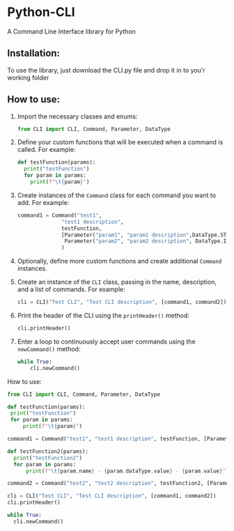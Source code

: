 # Python-CLI
 A Command Line Interface library for Python

## Installation:
To use the library, just download the CLI.py file and drop it in to you'r working folder

## How to use:

1. Import the necessary classes and enums:
   ```python
   from CLI import CLI, Command, Parameter, DataType
   ```
2. Define your custom functions that will be executed when a command is called. For example:
    ```python
    def testFunction(params):
      print("testFunction")     
      for param in params:
        print(f"\t{param}")
    ```

3. Create instances of the `Command` class for each command you want to add. For example:
     ```python
     command1 = Command("test1", 
                   "test1 description", 
                   testFunction, 
                   [Parameter("param1", "param1 description",DataType.STRING), 
                    Parameter("param2", "param2 description", DataType.INTEGER)]
                   )
     ```

4. Optionally, define more custom functions and create additional `Command` instances.

5. Create an instance of the `CLI` class, passing in the name, description, and a list of commands. For example:
    ```python
    cli = CLI("Test CLI", "Test CLI description", [command1, command2])
    ```

6. Print the header of the CLI using the `printHeader()` method:
    ```python
    cli.printHeader()
    ```

7. Enter a loop to continuously accept user commands using the `newCommand()` method:
    ```python
    while True:
        cli.newCommand()
    ```
How to use:
   ```python
   from CLI import CLI, Command, Parameter, DataType

   def testFunction(params):
    print("testFunction")     
    for param in params:
        print(f"\t{param}")

   command1 = Command("test1", "test1 description", testFunction, [Parameter("param1", "param1 description", DataType.STRING), Parameter("param2", "param2 description", DataType.INTEGER)])

   def testFunction2(params):
     print("testFunction2")
     for param in params:
         print(f"\t{param.name} - {param.dataType.value} - {param.value}")

   command2 = Command("test2", "test2 description", testFunction2, [Parameter("param1", "param1 description", DataType.STRING), Parameter("param2", "param2 description", DataType.INTEGER)])

   cli = CLI("Test CLI", "Test CLI description", [command1, command2])
   cli.printHeader()

   while True:
     cli.newCommand()
   ```